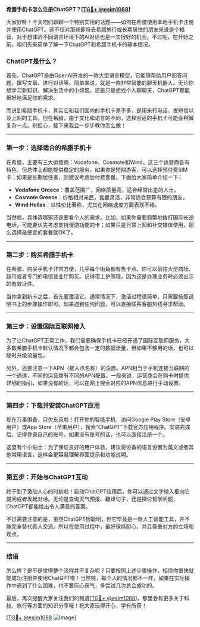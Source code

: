 **希腊手机卡怎么注册ChatGPT？[[TG💪+ @esim1088](https://t.me/s/esim1088)]**

大家好呀！今天咱们聊聊一个特别实用的话题——如何在希腊使用本地手机卡注册并使用ChatGPT。这不仅对那些即将去希腊旅行或长期居住的朋友来说是个福音，对于想体验不同语言环境下的AI对话也是一次很好的机会。不过呢，在开始之前，咱们先来简单了解一下ChatGPT和希腊手机卡的基本情况。

### ChatGPT是什么？

首先，ChatGPT是由OpenAI开发的一款大型语言模型，它能够帮助用户回答问题、撰写文章、进行对话等。简单来说，就是一款非常智能的聊天机器人。无论你想学习新知识、解决生活中的小烦恼，还是只是想找个人聊聊天，ChatGPT都能很好地满足你的需求。

而说到希腊手机卡，其实它和我们国内的手机卡差不多，是用来打电话、发短信以及上网的工具。但在希腊，由于文化和语言的不同，选择合适的手机卡可能会稍微复杂一点。别担心，接下来我会一步步教你怎么做！

---

### 第一步：选择适合的希腊手机卡

在希腊，主要有三大运营商：Vodafone、Cosmote和Wind。这三个运营商各有特色，但总体上都能提供稳定的服务。如果你是短期游客，可以选择预付费SIM卡；如果是长期居住者，则建议考虑后付费套餐。下面给大家简单介绍一下：

- **Vodafone Greece**：覆盖范围广，网络质量高，适合经常出差的人士。
- **Cosmote Greece**：价格相对亲民，套餐灵活，非常适合预算有限的朋友。
- **Wind Hellas**：以性价比著称，尤其在网络速度方面表现不错。

当然啦，具体选哪家还是要看个人的需求。比如，如果你需要频繁地拨打国际长途电话，可能要优先考虑支持漫游功能的卡；如果只是日常上网和社交媒体使用，那么选择最便宜的套餐就OK了。

---

### 第二步：购买希腊手机卡

在希腊，购买手机卡非常方便，几乎每个街角都有售卡点。你可以前往大型商场、超市或者专门的电信营业厅购买。记得带上护照哦，因为这是办理业务时必须出示的有效证件。

当你拿到新卡之后，首先要激活它。通常情况下，激活过程很简单，只需要按照说明书上的步骤操作即可。如果遇到任何问题，可以直接联系客服热线寻求帮助。

---

### 第三步：设置国际互联网接入

为了让ChatGPT正常工作，我们需要确保手机卡已经开通了国际互联网服务。大多数希腊手机卡默认情况下都会包含一定的数据流量，但如果不够用的话，也可以随时升级流量包。

另外，还要注意一下APN（接入点名称）的设置。APN相当于手机连接互联网的一个通道，不同的运营商有不同的APN配置。一般来说，运营商会在购卡时提供详细的指引，如果没有的话，可以在网上搜索对应的APN信息进行手动设置。

---

### 第四步：下载并安装ChatGPT应用

现在万事俱备，只欠东风啦！打开你的智能手机，访问Google Play Store（安卓用户）或App Store（苹果用户），搜索“ChatGPT”下载官方应用程序。安装完成后，记得登录自己的账号，如果没有账号的话，也可以直接注册一个。

这里有个小贴士：为了保证良好的用户体验，建议将设备的语言设置为英文或者其他常用语言，这样会更容易理解界面提示和功能说明。

---

### 第五步：开始与ChatGPT互动

终于到了激动人心的时刻啦！启动ChatGPT应用后，你可以通过文字输入框向它提问或者发起对话。无论是查询天气预报、翻译句子，还是探讨哲学问题，ChatGPT都能给出令人满意的答案。

不过需要注意的是，虽然ChatGPT很聪明，但它毕竟是一款人工智能工具，并不能完全替代真人交流。所以在使用过程中，最好保持耐心，并且尊重对方的立场和观点。

---

### 结语

怎么样？是不是觉得整个流程并不复杂呢？只要按照上述步骤操作，相信你很快就能成功注册并使用ChatGPT啦！当然啦，每个人的情况都不一样，如果在实际操作中遇到了什么困难，也不要灰心丧气，多尝试几次总会成功的。

最后，再次提醒大家关注我们的频道[[TG💪+ @esim1088](https://t.me/s/esim1088)]，那里会有更多关于科技、旅行等方面的知识分享哦！祝大家玩得开心，学有所获！

[[TG💪+ @esim1088](https://t.me/s/esim1088) ![Image](https://i.postimg.cc/4NQfJmqS/Snipaste-2025-05-13-00-14-12.png)]